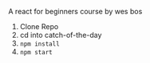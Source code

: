 A react for beginners course by wes bos


1. Clone Repo
2. cd into catch-of-the-day
3. ```npm install``` 
4. ```npm start```
